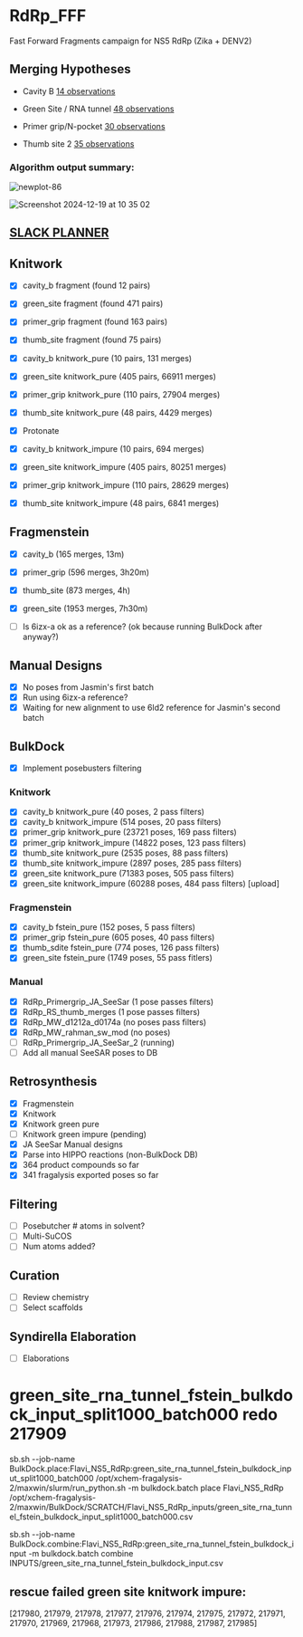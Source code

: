 # RdRp_FFF
Fast Forward Fragments campaign for NS5 RdRp (Zika + DENV2)

## Merging Hypotheses

- Cavity B [14 observations](https://fragalysis.diamond.ac.uk/viewer/react/projects/144/137)

- Green Site / RNA tunnel [48 observations](https://fragalysis.diamond.ac.uk/viewer/react/projects/140/133)

- Primer grip/N-pocket [30 observations](https://fragalysis.diamond.ac.uk/viewer/react/projects/141/134)

- Thumb site 2 [35 observations](https://fragalysis.diamond.ac.uk/viewer/react/projects/143/136)

### Algorithm output summary:

![newplot-86](https://github.com/user-attachments/assets/6513d2e0-a820-4a59-8b42-f2b18ea8dd2b)

![Screenshot 2024-12-19 at 10 35 02](https://github.com/user-attachments/assets/c35d6dc6-be68-4a60-97b9-b0687b76e6bf)


## [SLACK PLANNER](https://xchem-workspace.slack.com/lists/T01MX6021AR/F07SNQ7N7QD)

## Knitwork

- [x] cavity_b fragment (found 12 pairs)
- [x] green_site fragment (found 471 pairs)
- [x] primer_grip fragment (found 163 pairs)
- [x] thumb_site fragment (found 75 pairs)

- [x] cavity_b knitwork_pure (10 pairs, 131 merges)
- [x] green_site knitwork_pure (405 pairs, 66911 merges)
- [x] primer_grip knitwork_pure (110 pairs, 27904 merges)
- [x] thumb_site knitwork_pure (48 pairs, 4429 merges)

- [x] Protonate

- [x] cavity_b knitwork_impure (10 pairs, 694 merges)
- [x] green_site knitwork_impure (405 pairs, 80251 merges)
- [x] primer_grip knitwork_impure (110 pairs, 28629 merges)
- [x] thumb_site knitwork_impure (48 pairs, 6841 merges)

## Fragmenstein

- [x] cavity_b (165 merges, 13m)
- [x] primer_grip (596 merges, 3h20m)
- [x] thumb_site (873 merges, 4h)
- [x] green_site (1953 merges, 7h30m)

- [ ] Is 6izx-a ok as a reference? (ok because running BulkDock after anyway?)

## Manual Designs

- [x] No poses from Jasmin's first batch
- [x] Run using 6izx-a reference?
- [x] Waiting for new alignment to use 6ld2 reference for Jasmin's second batch

## BulkDock

- [x] Implement posebusters filtering

### Knitwork

- [x] cavity_b knitwork_pure (40 poses, 2 pass filters)
- [x] cavity_b knitwork_impure (514 poses, 20 pass filters)
- [x] primer_grip knitwork_pure (23721 poses, 169 pass filters)
- [x] primer_grip knitwork_impure (14822 poses, 123 pass filters)
- [x] thumb_site knitwork_pure (2535 poses, 88 pass filters)
- [x] thumb_site knitwork_impure (2897 poses, 285 pass filters)
- [x] green_site knitwork_pure (71383 poses, 505 pass filters)
- [x] green_site knitwork_impure (60288 poses, 484 pass filters) [upload]

### Fragmenstein

- [x] cavity_b fstein_pure (152 poses, 5 pass filters)
- [x] primer_grip fstein_pure (605 poses, 40 pass filters)
- [x] thumb_sdite fstein_pure (774 poses, 126 pass filters)
- [x] green_site fstein_pure (1749 poses, 55 pass fitlers)

### Manual

- [x] RdRp_Primergrip_JA_SeeSar (1 pose passes filters)
- [x] RdRp_RS_thumb_merges (1 pose passes filters)
- [x] RdRp_MW_d1212a_d0174a (no poses pass filters)
- [x] RdRp_MW_rahman_sw_mod (no poses)
- [ ] RdRp_Primergrip_JA_SeeSar_2 (running)
- [ ] Add all manual SeeSAR poses to DB

## Retrosynthesis

- [x] Fragmenstein
- [x] Knitwork
- [x] Knitwork green pure
- [ ] Knitwork green impure (pending)
- [x] JA SeeSar Manual designs
- [x] Parse into HIPPO reactions (non-BulkDock DB)
- [x] 364 product compounds so far
- [x] 341 fragalysis exported poses so far

## Filtering

- [ ] Posebutcher # atoms in solvent?
- [ ] Multi-SuCOS
- [ ] Num atoms added?

## Curation

- [ ] Review chemistry
- [ ] Select scaffolds

## Syndirella Elaboration

- [ ] Elaborations

# green_site_rna_tunnel_fstein_bulkdock_input_split1000_batch000 redo 217909

<!-- BulkDock.combine:Flavi_NS5_RdRp:green_site_rna_tunnel_fstein_bulkdock_input -->

sb.sh --job-name BulkDock.place:Flavi_NS5_RdRp:green_site_rna_tunnel_fstein_bulkdock_input_split1000_batch000 /opt/xchem-fragalysis-2/maxwin/slurm/run_python.sh -m bulkdock.batch place Flavi_NS5_RdRp /opt/xchem-fragalysis-2/maxwin/BulkDock/SCRATCH/Flavi_NS5_RdRp_inputs/green_site_rna_tunnel_fstein_bulkdock_input_split1000_batch000.csv

sb.sh --job-name BulkDock.combine:Flavi_NS5_RdRp:green_site_rna_tunnel_fstein_bulkdock_input -m bulkdock.batch combine INPUTS/green_site_rna_tunnel_fstein_bulkdock_input.csv

## rescue failed green site knitwork impure:
[217980, 217979, 217978, 217977, 217976, 217974, 217975, 217972, 217971, 217970, 217969, 217968, 217973, 217986, 217988, 217987, 217985]

